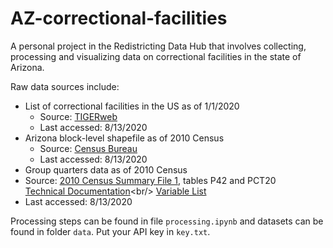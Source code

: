 # AZ-correctional-facilities

A personal project in the Redistricting Data Hub that involves collecting, processing and visualizing data on correctional facilities in the state of Arizona. 

Raw data sources include: 
- List of correctional facilities in the US as of 1/1/2020 
  - Source: [TIGERweb](https://tigerweb.geo.census.gov/tigerwebmain/Files/bvp20/tigerweb_bvp20_prisons_us.html) 
  - Last accessed: 8/13/2020
- Arizona block-level shapefile as of 2010 Census
  - Source: [Census Bureau](https://catalog.data.gov/dataset/tiger-line-shapefile-2017-2010-state-arizona-2010-census-block-state-based)
  -	Last accessed: 8/13/2020
-	Group quarters data as of 2010 Census 
  -	Source: [2010 Census Summary File 1](https://api.census.gov/data/2010/dec/sf1?), tables P42 and PCT20<br/>
    [Technical Documentation](https://www2.census.gov/programs-surveys/decennial/2010/technical-documentation/complete-tech-docs/summary-file/sf1.pdf?)<br/>
    [Variable List](https://api.census.gov/data/2010/dec/sf1/variables.html)
  - Last accessed: 8/13/2020
  
Processing steps can be found in file `processing.ipynb` and datasets can be found in folder `data`. Put your API key in `key.txt`.
